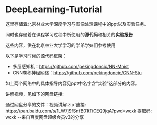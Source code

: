 # DeepLearning-Tutorial

这里存储着北京林业大学深度学习与图像处理课程中的ppt以及实验任务。

同时也存储着在课程学习过程中所使用的**源代码**和相关的**实验报告**

这些内容，供在北京林业大学学习的学弟学妹们参考使用

以下是学习时候的源代码框架：

- 多层感知机：https://github.com/pekingdoncic/NN-Mnist
- CNN卷积神经网络：https://github.com/pekingdoncic/CNN-Stu

如上两个网络中的具体指导内容见ppt中名字含"实验"这部分的内容。

讲解视频，见如下的网盘链接:

通过网盘分享的文件：视频讲解.zip
链接: https://pan.baidu.com/s/1LW7jSfSnfB01tTiCEQ9jqA?pwd=wcxk 提取码: wcxk 
--来自百度网盘超级会员v3的分享

